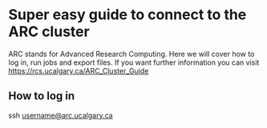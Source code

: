 # Super easy guide to connect to the ARC cluster
ARC stands for Advanced Research Computing. Here we will cover how to log in, run jobs and export files. If you want further information you can visit https://rcs.ucalgary.ca/ARC_Cluster_Guide
## How to log in
ssh username@arc.ucalgary.ca
